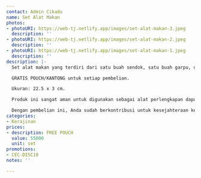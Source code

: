 ```yaml
---
contact: Admin Cikadu
name: Set Alat Makan
photos:
- photoURI: https://web-tj.netlify.app/images/set-alat-makan-3.jpeg
  description: ''
- photoURI: https://web-tj.netlify.app/images/set-alat-makan-2.jpeg
  description: ''
- photoURI: https://web-tj.netlify.app/images/set-alat-makan-1.jpeg
  description: ''
description: |-
  Set alat makan yang terdiri dari satu buah sendok, satu buah garpu, dan sepasang sumpit. Set alat makan ini terbuat dari bahan kayu jati berkualitas ekspor. Produk ini dibuat oleh para pengrajin terampil di destinasi wisata Tanjung Lesung.

  GRATIS POUCH/KANTONG untuk setiap pembelian.

  Ukuran: 22.5 x 3 cm.

  Produk ini sangat aman untuk digunakan sebagai alat perlengkapan dapur karena tidak dilapisi dengan bahan kimia yang berbahaya. Kami menggunakan bahan pelapis permukaan kayu 100% natural biopolish food grade sehingga Anda dapat menggunakannya sebagai alat perlengkapan dapur yang aman.

  Dengan pembelian ini, Anda sudah berkontribusi untuk kesejahteraan kelompok masyarakat di desa Tanjungjaya.
categories:
- Kerajinan
prices:
- description: FREE POUCH
  value: 55000
  unit: set
promotions:
- CEC-DISC10
notes: ''

---
```

